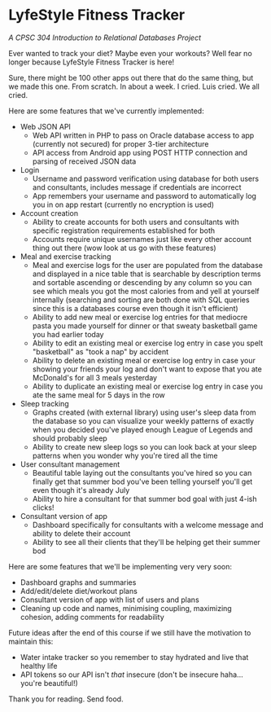 # LyfeStyle Fitness Tracker
*A CPSC 304 Introduction to Relational Databases Project*

Ever wanted to track your diet? Maybe even your workouts? Well fear no longer because LyfeStyle Fitness Tracker is here!

Sure, there might be 100 other apps out there that do the same thing, but we made this one. From scratch. In about a week. I cried. Luis cried. We all cried.

Here are some features that we've currently implemented:
* Web JSON API
  * Web API written in PHP to pass on Oracle database access to app (currently not secured) for proper 3-tier architecture
  * API access from Android app using POST HTTP connection and parsing of received JSON data
* Login
  * Username and password verification using database for both users and consultants, includes message if credentials are incorrect
  * App remembers your username and password to automatically log you in on app restart (currently no encryption is used)
* Account creation
  * Ability to create accounts for both users and consultants with specific registration requirements established for both
  * Accounts require unique usernames just like every other account thing out there (wow look at us go with these features)
* Meal and exercise tracking
  * Meal and exercise logs for the user are populated from the database and displayed in a nice table that is searchable by description terms and sortable ascending or descending by any column so you can see which meals you got the most calories from and yell at yourself internally (searching and sorting are both done with SQL queries since this is a databases course even though it isn't efficient)
  * Ability to add new meal or exercise log entries for that mediocre pasta you made yourself for dinner or that sweaty basketball game you had earlier today
  * Ability to edit an existing meal or exercise log entry in case you spelt "basketball" as "took a nap" by accident
  * Ability to delete an existing meal or exercise log entry in case your showing your friends your log and don't want to expose that you ate McDonald's for all 3 meals yesterday
  * Ability to duplicate an existing meal or exercise log entry in case you ate the same meal for 5 days in the row
* Sleep tracking
  * Graphs created (with external library) using user's sleep data from the database so you can visualize your weekly patterns of exactly when you decided you've played enough League of Legends and should probably sleep
  * Ability to create new sleep logs so you can look back at your sleep patterns when you wonder why you're tired all the time
* User consultant management
  * Beautiful table laying out the consultants you've hired so you can finally get that summer bod you've been telling yourself you'll get even though it's already July
  * Ability to hire a consultant for that summer bod goal with just 4-ish clicks!
* Consultant version of app
  * Dashboard specifically for consultants with a welcome message and ability to delete their account
  * Ability to see all their clients that they'll be helping get their summer bod

Here are some features that we'll be implementing very very soon:
* Dashboard graphs and summaries
* Add/edit/delete diet/workout plans
* Consultant version of app with list of users and plans
* Cleaning up code and names, minimising coupling, maximizing cohesion, adding comments for readability

Future ideas after the end of this course if we still have the motivation to maintain this:
* Water intake tracker so you remember to stay hydrated and live that healthy life
* API tokens so our API isn't _that_ insecure (don't be insecure haha... you're beautiful!)

Thank you for reading. Send food.
